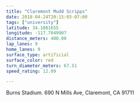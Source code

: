 ```yaml
---
title: "Claremont Mudd Scripps"
date: 2018-04-24T20:15:03-07:00
tags: ["university"]
latitude: 34.1001655
longitude: -117.7049907
distance_meters: 400.00
lap_lanes: 9
home_lanes: 9
surface_type: artificial
surface_color: red
turn_diameter_meters: 67.51
speed_rating: 12.09

---
```

Burns Stadium. 690 N Mills Ave, Claremont, CA 91711
<!--more-->
